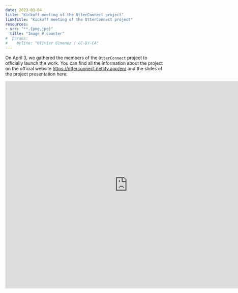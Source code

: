 ```yaml
---
date: 2023-03-04
title: "Kickoff meeting of the OtterConnect project"
linkTitle: "Kickoff meeting of the OtterConnect project"
resources:
- src: "**.{png,jpg}"
  title: "Image #:counter"
#  params:
#    byline: "Olivier Gimenez / CC-BY-CA"
---
```


On April 3, we gathered the members of the `OtterConnect` project to officially launch the work. You can find all the information about the project on the official website <https://otterconnect.netlify.app/en/> and the slides of the project presentation here: 

<p align="center"><iframe src="https://widgets.figshare.com/articles/22730267/embed?show_title=1" width="768" height="651" allowfullscreen frameborder="0"></iframe></p>

